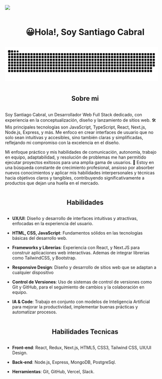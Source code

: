 
<!--horizontal divider(gradiant)-->
<img src="https://user-images.githubusercontent.com/73097560/115834477-dbab4500-a447-11eb-908a-139a6edaec5c.gif">

<!--h1 without bottom border-->
<div id="user-content-toc">
  <ul align="center">
    <summary><h1 style="display: inline-block">😀Hola!, Soy Santiago Cabral</h1></summary>
  </ul>
</div>


<!--- snake -->
<div align="center">
  <img  src="https://github.com/1999AZZAR/1999AZZAR/blob/readme/resources/img/grid-snake.svg"
       alt="snake" /></a>
</div>




<div id="user-content-toc">
  <ul align="center">
    <summary><h2 style="display: inline-block">Sobre mi</h2></summary>
  </ul>
</div>

Soy Santiago Cabral, un Desarrollador Web Full Stack dedicado, con experiencia en la conceptualización, diseño y lanzamiento de sitios web. 🛠️ Mis principales tecnologías son JavaScript, TypeScript, React, Next.js, Node.js, Express, y más. Me enfoco en crear interfaces de usuario que no solo sean intuitivas y accesibles, sino también claras y simplificadas, reflejando mi compromiso con la excelencia en el diseño.

Mi enfoque práctico y mis habilidades de comunicación, autonomía, trabajo en equipo, adaptabilidad, y resolución de problemas me han permitido ejecutar proyectos exitosos para una amplia gama de usuarios. 🚀 Estoy en una búsqueda constante de crecimiento profesional, ansioso por absorber nuevos conocimientos y aplicar mis habilidades interpersonales y técnicas hacia objetivos claros y tangibles, contribuyendo significativamente a productos que dejan una huella en el mercado.





<!--h2 without bottom border-->
<div id="user-content-toc">
  <ul align="center">
    <summary><h2 style="display: inline-block">Habilidades</h2></summary>
  </ul>
</div>

- <b>UX/UI</b>:
Diseño y desarrollo de interfaces intuitivas y atractivas, enfocadas en la experiencia del usuario.

- <b>HTML, CSS, JavaScript</b>:
Fundamentos sólidos en las tecnologías básicas del desarrollo web.

- <b>Frameworks y Librerías</b>:
Experiencia con React, y Next.JS para construir aplicaciones web interactivas. Ademas de integrar librerias como TailwindCSS, y Bootstrap.

- <b>Responsive Design</b>:
Diseño y desarrollo de sitios web que se adaptan a cualquier dispositivo

- <b>Control de Versiones</b>:
Uso de sistemas de control de versiones como Git y GitHub, para el seguimiento de cambios y la colaboración en equipo.

- <b>IA & Code</b>:
Trabajo en conjunto con modelos de Inteligencia Artificial para mejorar la productividad, implementar buenas prácticas y automatizar procesos.




<!--h2 without bottom border-->
<div id="user-content-toc">
  <ul align="center">
    <summary><h2 style="display: inline-block">Habilidades Tecnicas</h2></summary>
  </ul>
</div>

- <b>Front-end</b>: React, Redux, Next.js, HTML5, CSS3, Tailwind CSS, UX/UI Design.

- <b>Back-end</b>: Node.js, Express, MongoDB, PostgreSql.

- <b>Herramientas</b>: Git, GitHub, Vercel, Slack.



